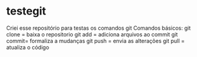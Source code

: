 # testegit
Criei esse repositório para testas os comandos git
Comandos básicos:
     git clone = baixa o repositorio
     git add   = adiciona arquivos ao commit
     git commit= formaliza a mudanças
     git push  = envia as alterações
     git pull  = atualiza o código